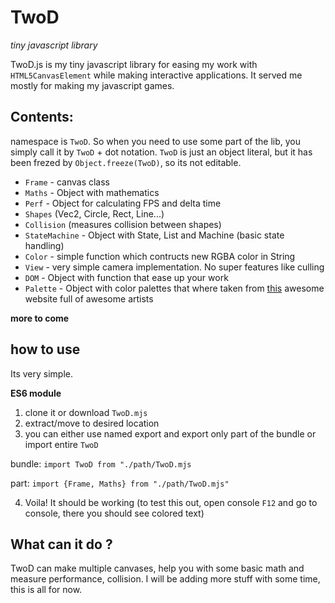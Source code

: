 # TwoD

_tiny javascript library_

TwoD.js is my tiny javascript library for easing my work with `HTML5CanvasElement` while making interactive applications. It served me mostly for making my javascript games.

## Contents:

namespace is `TwoD`. So when you need to use some part of the lib, you simply call it by `TwoD` + dot notation.
`TwoD` is just an object literal, but it has been frezed by `Object.freeze(TwoD)`, so its not editable.

- `Frame` - canvas class
- `Maths` - Object with mathematics
- `Perf` - Object for calculating FPS and delta time
- `Shapes` (Vec2, Circle, Rect, Line...)
- `Collision` (measures collision between shapes)
- `StateMachine` - Object with State, List and Machine (basic state handling)
- `Color` - simple function which contructs new RGBA color in String
- `View` - very simple camera implementation. No super features like culling
- `DOM` - Object with function that ease up your work
- `Palette` - Object with color palettes that where taken from [this]() awesome website full of awesome artists

**more to come**

## how to use

Its very simple.

**ES6 module**

1. clone it or download `TwoD.mjs`
2. extract/move to desired location
3. you can either use named export and export only part of the bundle or import entire `TwoD`

bundle: `import TwoD from "./path/TwoD.mjs`

part: `import {Frame, Maths} from "./path/TwoD.mjs"`

4. Voila! It should be working (to test this out, open console `F12` and go to console, there you should see colored text)

## What can it do ?

TwoD can make multiple canvases, help you with some basic math and measure performance, collision. I will be adding more stuff with some time, this is all for now.

